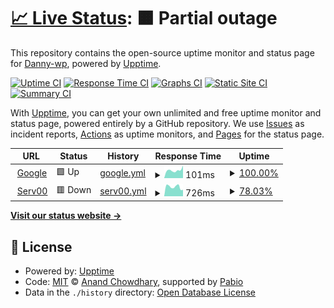 # [📈 Live Status](https://demo.upptime.js.org): <!--live status--> **🟧 Partial outage**

This repository contains the open-source uptime monitor and status page for [Danny-wp](https://demo.upptime.js.org), powered by [Upptime](https://github.com/upptime/upptime).

[![Uptime CI](https://github.com/Danny-wp/upptime/workflows/Uptime%20CI/badge.svg)](https://github.com/Danny-wp/upptime/actions?query=workflow%3A%22Uptime+CI%22)
[![Response Time CI](https://github.com/Danny-wp/upptime/workflows/Response%20Time%20CI/badge.svg)](https://github.com/Danny-wp/upptime/actions?query=workflow%3A%22Response+Time+CI%22)
[![Graphs CI](https://github.com/Danny-wp/upptime/workflows/Graphs%20CI/badge.svg)](https://github.com/Danny-wp/upptime/actions?query=workflow%3A%22Graphs+CI%22)
[![Static Site CI](https://github.com/Danny-wp/upptime/workflows/Static%20Site%20CI/badge.svg)](https://github.com/Danny-wp/upptime/actions?query=workflow%3A%22Static+Site+CI%22)
[![Summary CI](https://github.com/Danny-wp/upptime/workflows/Summary%20CI/badge.svg)](https://github.com/Danny-wp/upptime/actions?query=workflow%3A%22Summary+CI%22)

With [Upptime](https://upptime.js.org), you can get your own unlimited and free uptime monitor and status page, powered entirely by a GitHub repository. We use [Issues](https://github.com/Danny-wp/upptime/issues) as incident reports, [Actions](https://github.com/Danny-wp/upptime/actions) as uptime monitors, and [Pages](https://demo.upptime.js.org) for the status page.

<!--start: status pages-->
<!-- This summary is generated by Upptime (https://github.com/upptime/upptime) -->
<!-- Do not edit this manually, your changes will be overwritten -->
<!-- prettier-ignore -->
| URL | Status | History | Response Time | Uptime |
| --- | ------ | ------- | ------------- | ------ |
| <img alt="" src="https://icons.duckduckgo.com/ip3/www.google.com.ico" height="13"> [Google](https://www.google.com) | 🟩 Up | [google.yml](https://github.com/Danny-wp/upptime/commits/HEAD/history/google.yml) | <details><summary><img alt="Response time graph" src="./graphs/google/response-time-week.png" height="20"> 101ms</summary><br><a href="https://demo.upptime.js.org/history/google"><img alt="Response time 108" src="https://img.shields.io/endpoint?url=https%3A%2F%2Fraw.githubusercontent.com%2FDanny-wp%2Fupptime%2FHEAD%2Fapi%2Fgoogle%2Fresponse-time.json"></a><br><a href="https://demo.upptime.js.org/history/google"><img alt="24-hour response time 158" src="https://img.shields.io/endpoint?url=https%3A%2F%2Fraw.githubusercontent.com%2FDanny-wp%2Fupptime%2FHEAD%2Fapi%2Fgoogle%2Fresponse-time-day.json"></a><br><a href="https://demo.upptime.js.org/history/google"><img alt="7-day response time 101" src="https://img.shields.io/endpoint?url=https%3A%2F%2Fraw.githubusercontent.com%2FDanny-wp%2Fupptime%2FHEAD%2Fapi%2Fgoogle%2Fresponse-time-week.json"></a><br><a href="https://demo.upptime.js.org/history/google"><img alt="30-day response time 142" src="https://img.shields.io/endpoint?url=https%3A%2F%2Fraw.githubusercontent.com%2FDanny-wp%2Fupptime%2FHEAD%2Fapi%2Fgoogle%2Fresponse-time-month.json"></a><br><a href="https://demo.upptime.js.org/history/google"><img alt="1-year response time 108" src="https://img.shields.io/endpoint?url=https%3A%2F%2Fraw.githubusercontent.com%2FDanny-wp%2Fupptime%2FHEAD%2Fapi%2Fgoogle%2Fresponse-time-year.json"></a></details> | <details><summary><a href="https://demo.upptime.js.org/history/google">100.00%</a></summary><a href="https://demo.upptime.js.org/history/google"><img alt="All-time uptime 100.00%" src="https://img.shields.io/endpoint?url=https%3A%2F%2Fraw.githubusercontent.com%2FDanny-wp%2Fupptime%2FHEAD%2Fapi%2Fgoogle%2Fuptime.json"></a><br><a href="https://demo.upptime.js.org/history/google"><img alt="24-hour uptime 100.00%" src="https://img.shields.io/endpoint?url=https%3A%2F%2Fraw.githubusercontent.com%2FDanny-wp%2Fupptime%2FHEAD%2Fapi%2Fgoogle%2Fuptime-day.json"></a><br><a href="https://demo.upptime.js.org/history/google"><img alt="7-day uptime 100.00%" src="https://img.shields.io/endpoint?url=https%3A%2F%2Fraw.githubusercontent.com%2FDanny-wp%2Fupptime%2FHEAD%2Fapi%2Fgoogle%2Fuptime-week.json"></a><br><a href="https://demo.upptime.js.org/history/google"><img alt="30-day uptime 100.00%" src="https://img.shields.io/endpoint?url=https%3A%2F%2Fraw.githubusercontent.com%2FDanny-wp%2Fupptime%2FHEAD%2Fapi%2Fgoogle%2Fuptime-month.json"></a><br><a href="https://demo.upptime.js.org/history/google"><img alt="1-year uptime 100.00%" src="https://img.shields.io/endpoint?url=https%3A%2F%2Fraw.githubusercontent.com%2FDanny-wp%2Fupptime%2FHEAD%2Fapi%2Fgoogle%2Fuptime-year.json"></a></details>
| <img alt="" src="https://icons.duckduckgo.com/ip3/jxyfpp.serv00.net.ico" height="13"> [Serv00](https://jxyfpp.serv00.net) | 🟥 Down | [serv00.yml](https://github.com/Danny-wp/upptime/commits/HEAD/history/serv00.yml) | <details><summary><img alt="Response time graph" src="./graphs/serv00/response-time-week.png" height="20"> 726ms</summary><br><a href="https://demo.upptime.js.org/history/serv00"><img alt="Response time 704" src="https://img.shields.io/endpoint?url=https%3A%2F%2Fraw.githubusercontent.com%2FDanny-wp%2Fupptime%2FHEAD%2Fapi%2Fserv00%2Fresponse-time.json"></a><br><a href="https://demo.upptime.js.org/history/serv00"><img alt="24-hour response time 504" src="https://img.shields.io/endpoint?url=https%3A%2F%2Fraw.githubusercontent.com%2FDanny-wp%2Fupptime%2FHEAD%2Fapi%2Fserv00%2Fresponse-time-day.json"></a><br><a href="https://demo.upptime.js.org/history/serv00"><img alt="7-day response time 726" src="https://img.shields.io/endpoint?url=https%3A%2F%2Fraw.githubusercontent.com%2FDanny-wp%2Fupptime%2FHEAD%2Fapi%2Fserv00%2Fresponse-time-week.json"></a><br><a href="https://demo.upptime.js.org/history/serv00"><img alt="30-day response time 668" src="https://img.shields.io/endpoint?url=https%3A%2F%2Fraw.githubusercontent.com%2FDanny-wp%2Fupptime%2FHEAD%2Fapi%2Fserv00%2Fresponse-time-month.json"></a><br><a href="https://demo.upptime.js.org/history/serv00"><img alt="1-year response time 704" src="https://img.shields.io/endpoint?url=https%3A%2F%2Fraw.githubusercontent.com%2FDanny-wp%2Fupptime%2FHEAD%2Fapi%2Fserv00%2Fresponse-time-year.json"></a></details> | <details><summary><a href="https://demo.upptime.js.org/history/serv00">78.03%</a></summary><a href="https://demo.upptime.js.org/history/serv00"><img alt="All-time uptime 98.79%" src="https://img.shields.io/endpoint?url=https%3A%2F%2Fraw.githubusercontent.com%2FDanny-wp%2Fupptime%2FHEAD%2Fapi%2Fserv00%2Fuptime.json"></a><br><a href="https://demo.upptime.js.org/history/serv00"><img alt="24-hour uptime 0.00%" src="https://img.shields.io/endpoint?url=https%3A%2F%2Fraw.githubusercontent.com%2FDanny-wp%2Fupptime%2FHEAD%2Fapi%2Fserv00%2Fuptime-day.json"></a><br><a href="https://demo.upptime.js.org/history/serv00"><img alt="7-day uptime 78.03%" src="https://img.shields.io/endpoint?url=https%3A%2F%2Fraw.githubusercontent.com%2FDanny-wp%2Fupptime%2FHEAD%2Fapi%2Fserv00%2Fuptime-week.json"></a><br><a href="https://demo.upptime.js.org/history/serv00"><img alt="30-day uptime 94.95%" src="https://img.shields.io/endpoint?url=https%3A%2F%2Fraw.githubusercontent.com%2FDanny-wp%2Fupptime%2FHEAD%2Fapi%2Fserv00%2Fuptime-month.json"></a><br><a href="https://demo.upptime.js.org/history/serv00"><img alt="1-year uptime 98.79%" src="https://img.shields.io/endpoint?url=https%3A%2F%2Fraw.githubusercontent.com%2FDanny-wp%2Fupptime%2FHEAD%2Fapi%2Fserv00%2Fuptime-year.json"></a></details>

<!--end: status pages-->

[**Visit our status website →**](https://demo.upptime.js.org)

## 📄 License

- Powered by: [Upptime](https://github.com/upptime/upptime)
- Code: [MIT](./LICENSE) © [Anand Chowdhary](https://anandchowdhary.com), supported by [Pabio](https://pabio.com)
- Data in the `./history` directory: [Open Database License](https://opendatacommons.org/licenses/odbl/1-0/)
